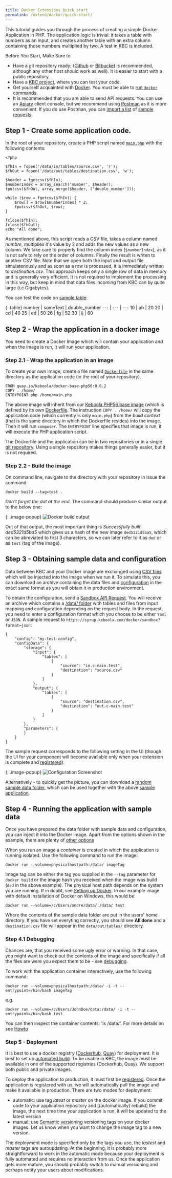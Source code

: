 ```yaml
---
title: Docker Extensions Quick start
permalink: /extend/docker/quick-start/
---
```


This tutorial guides you through the process of creating a simple Docker Application in PHP. 
The application logic is trivial: it takes a table with numbers as an input, and creates another table 
with an extra column containing those numbers multiplied by two. A test in KBC is included. 

Before You Start, Make Sure to
- Have a git repository ready; ([Github](https://github.com/) or [Bitbucket](https://bitbucket.org/) is recommended, although any other host should work as well). It is easier to start with a public repository.
- Have a [KBC project](/overview/devel-project/), where you can test your code.
- Get yourself acquainted with [Docker](/extend/docker/tutorial/). You must be 
able to [run `docker`](/extend/docker/tutorial/setup/) commands.
- It is recommended that you are able to send API requests. You can use an [Apiary](https://apiary.io/) client console, but we 
recommend using [Postman](https://www.getpostman.com/) as it is
more convenient. If you do use Postman, you can [import a list](/overview/api/)
of [sample requests](https://www.getpostman.com/collections/87da6ac847f5edcac776).


## Step 1 - Create some application code.

In the root of your repository, create a PHP script named 
[`main.php`](https://github.com/keboola/docs-docker-example-basic/blob/master/main.php) with the following contents:

    <?php

    $fhIn = fopen('/data/in/tables/source.csv', 'r');
    $fhOut = fopen('/data/out/tables/destination.csv', 'w');

    $header = fgetcsv($fhIn);
    $numberIndex = array_search('number', $header);
    fputcsv($fhOut, array_merge($header, ['double_number']));

    while ($row = fgetcsv($fhIn)) {
        $row[] = $row[$numberIndex] * 2;
        fputcsv($fhOut, $row);
    }

    fclose($fhIn);
    fclose($fhOut);
    echo "All done";
    
As mentioned above, this script reads a CSV file, takes a column named
_numbre_, multiplies it's value by 2 and adds the new values as a new column. 
We take care to properly find the column index (`$numberIndex`), as it is not safe to rely on the order of columns.
Finally the result is writen to another CSV file. Note that we open both the input and output file simulatenously 
and as soon as a row is processed,
it is immediately written to _destination.csv_. This approach keeps only a single row of data in memory and is
generally very efficient. It is not required to implement the processing in this way, but keep in mind that data files
incoming from KBC can by quite large (i.e Gigabytes).

You can test the code on [sample table](/extend/source.csv):

{:.table}
number | someText | double_number
--- | --- | ---
10 | ab | 20
20 | cd | 40
25 | ed | 50
26 | fg | 52
30 | ij | 60


## Step 2 - Wrap the application in a docker image
You need to create a Docker Image which will contain your application and when the image is run, it will run 
your application. 

### Step 2.1 - Wrap the application in an image
To create your own image, create a file named 
[`Dockerfile`](https://github.com/keboola/docs-docker-example-basic/blob/master/Dockerfile) in the same directory as the 
application code (in the root of your repository). 

	FROM quay.io/keboola/docker-base-php56:0.0.2
    COPY . /home/
    ENTRYPOINT php /home/main.php

The above image will inherit from our [Keboola PHP56 base image](https://quay.io/repository/keboola/docker-base-php56)
(which is defined by its own [Dockerfile](https://github.com/keboola/docker-base-php56/blob/master/Dockerfile).
The instruction `COPY . /home/` will copy the application code (which currently is only `main.php`) 
from the *build context* (that is the same directory in which the Dockerfile resides) into the image. Then it will run
`composer`. The `ENTRYPOINT` line specifies that image is run, it will execute the PHP application script. 

The Dockerfile and the application can be in two repositories or in a 
single [git repository](https://github.com/keboola/docs-docker-example-basic). Using a single repository makes 
things generally easier, but it is not required.

### Step 2.2 - Build the image
On command line, navigate to the directory with your repository in issue the command
    
    docker build --tag=test .

_Don't forget the dot at the end_. The command should produce similar output to the below one:

{: .image-popup}
![Docker build output](/extend/docker/build-output.png)

Out of that output, the most important thing is *Successfully built ded5321d5ba5* which gives us a 
hash of the new image `ded5321d5ba5`, which can be abreviated to first 3 characters, so we can
later refer to it as `ded` or as `test` (tag of the image). 

## Step 3 - Obtaining sample data and configuration
Data between KBC and your Docker image are exchanged using [CSV files](/extend/common-interface/) which will be 
injected into the image when we run it. To simulate this, you can download an archive containing the data files 
and [configuration](/extend/common-interface/config-file/) in the exact same format as you will obtain it
in production environment.

To obtain the configuration, send a [Sandbox API Request](/extend/common-interface/sandbox/). You will receive an 
archive which contains a [/data/ folder](/extend/common-interface/) with tables and files from input mapping and
configuration depending on the request body. In the request, you need to enter a configuration format which 
you choose to be either `Yaml` or `JSON`. A sample request to `https://syrup.keboola.com/docker/sandbox?format=json`:

    {
        "config": "my-test-config",
        "configData": {
            "storage": {
                "input": {
                    "tables": [
                        {
                            "source": "in.c-main.test",
                            "destination": "source.csv"
                        }
                    ]
                },
                "output": {
                    "tables": [
                        {
                            "source": "destination.csv",
                            "destination": "out.c-main.test"
                        }            		
                    ]
                }
            },
            "parameters": {
            }
        }
    }
 
The sample request corresponds to the following setting in the UI (though the UI for your component will become 
available only when your extension is complete and [registered](/extend/registration/)).

{: .image-popup}
![Configuration Screenshot](/extend/docker/configuration-sample.png) 

Alternatively - to quickly get the picture, you can download a [random sample data folder](/extend/docker/data.zip),
 which can be used together with the above [sample application](https://github.com/keboola/docs-docker-example-basic).

## Step 4 - Running the application with sample data 
Once you have prepared the data folder with sample data and configuration, you can inject it into the Docker image. 
Apart from the options shown in the example, there are plenty of [other options](/extend/common-interface/config-file/)

When you run an image a *container* is created in which the application is running isolated. 
Use the following command to run the image:

    docker run --volume=physicalhostpath:/data/ imageTag

Image tag can be either the tag you supplied in the `--tag` parameter for `docker build` or the image hash you received
when the image was build (`ded` in the above example). 
The physical host path depends on the system you are running. If in doubt, 
see [Setting up Docker](/extend/docker/tutorial/setup/#sharing-files). In our example image with default installation of Docker on 
Windows, this would be:

    docker run --volume=/c/Users/ondre/data/:/data/ test

Where the contents of the sample data folder are put in the users' home directory. If you have set everyting correctly,
you should see **All done** and a `destination.csv` file will appear in the `data/out/tables/` directory.

### Step 4.1 Debugging

Chances are, that you received some ugly error or warning. In that case, you might want to check out the 
contents of the image and specifically if all the files are were you expect 
them to be - see [debugging](/extend/docker/running/).

To work with the application container interactively, use the following command:

    docker run --volume=physicalhostpath:/data/ -i -t --entrypoint=/bin/bash imageTag

e.g.

    docker run --volume=/c/Users/JohnDoe/data:/data/ -i -t --entrypoint=/bin/bash test

You can then inspect the container contents: 'ls /data/'. For more details on see [Howto](/extend/docker/running/)


### Step 5 - Deployment

It is best to use a docker registry ([Dockerhub](https://hub.docker.com/), [Quay](https://quay.io/)) for 
deployment. It is best to set up [automated build](/extend/docker/tutorial/automated-build/). To 
be usable in KBC, the image must be available in one of the supported registries (Dockerhub, Quay).
We support both public and private images. 

To deploy the application to production, it must first be [registered](/extend/registration/). Once the
application is registered with us, we will automatically pull the image and make it available in production.
There are two modes for deployment:

- automatic: use tag *latest* or *master* on the docker image. If you commit code to your application 
repository and [(automatically) rebuild] the image, the next time time your application is run, 
it will be updated to the latest version
- manual: use [Semantic versioning](http://semver.org/) versioning tags on your docker images. 
Let us know when you want to change the image tag to a new version. 

The deployment mode is specified only be the tags you use, the *lastest* and *master* tags are autoupdating.
At the beginning, it is probably more straightforward to work in the automatic mode because your deployment is 
fully automated and requires no interaction from us. Once the application gets more mature, you should probably 
switch to manual versioning and perhaps notify your users about modifications.
